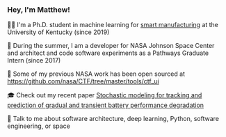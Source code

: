 ### Hey, I'm Matthew!

👨‍🎓 I'm a Ph.D. student in machine learning for [smart manufacturing](https://manufai.engr.uky.edu) at the University of Kentucky (since 2019)

🚀 During the summer, I am a developer for NASA Johnson Space Center and architect and code software experiments as a Pathways Graduate Intern (since 2017)

🎉 Some of my previous NASA work has been open sourced at https://github.com/nasa/CTF/tree/master/tools/ctf_ui

🎓 Check out my recent paper [Stochastic modeling for tracking and prediction of gradual and transient battery performance degradation](https://www.sciencedirect.com/science/article/pii/S0278612521000881)

💬 Talk to me about software architecture, deep learning, Python, software engineering, or space
